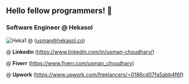 ## Hello fellow programmers! 👋

### Software Engineer @ Hekasol
![Heka1](https://user-images.githubusercontent.com/45047731/182907862-930badf3-ba32-4df8-a236-e26adf8fb4aa.png)
@ (usman@hekasol.co) 

@ __Linkedin__ (https://www.linkedin.com/in/usman-choudhary/)

@ __Fiverr__ (https://www.fiverr.com/usman_choudhary)

@ __Upwork__ (https://www.upwork.com/freelancers/~0186cd07fa5abb4f6f)


